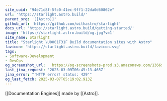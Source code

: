 ```yaml
---
site_uuid: "94e71c8f-5fc0-41ec-9ff1-22da0d60862e"
url: 'https://starlight.astro.build/'
parent_org: '[[Astro]]'
github_url: 'https://github.com/withastro/starlight'
docs_url: 'https://starlight.astro.build/getting-started/'
image: 'https://starlight.astro.build/og.jpg?v=1'
site_name: Starlight
title: "Starlight \U0001F31F Build documentation sites with Astro"
favicon: 'https://starlight.astro.build/favicon.svg'
tags:
- Software-Development
- DevOps
og_screenshot_url:   https://og-screenshots-prod.s3.amazonaws.com/1366x768/80/false/b52d2ed3033cdec6049678036de35ba4875bdbba7d695dd403f983f855efd504.jpeg
last_jina_request: '2025-03-09T06:45:13.465Z'
jina_error: "'HTTP error! status: 429'"
og_last_fetch: 2025-03-07T05:19:02.913Z
---
```

[[Documentation Engines]]
made by [[Astro]].
